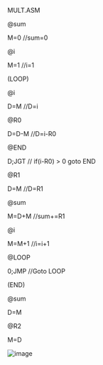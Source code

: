 MULT.ASM

@sum

M=0   //sum=0

@i

M=1   //i=1

(LOOP)

@i    

D=M   //D=i

@R0

D=D-M //D=i-R0

@END

D;JGT  // if(i-R0) > 0 goto END

@R1

D=M   //D=R1

@sum

M=D+M  //sum+=R1

@i

M=M+1  //i=i+1

@LOOP

0;JMP  //Goto LOOP

(END)


@sum

D=M

@R2

M=D

![image](https://github.com/user-attachments/assets/3a96d49d-fb82-4076-8014-837f8470869c)

